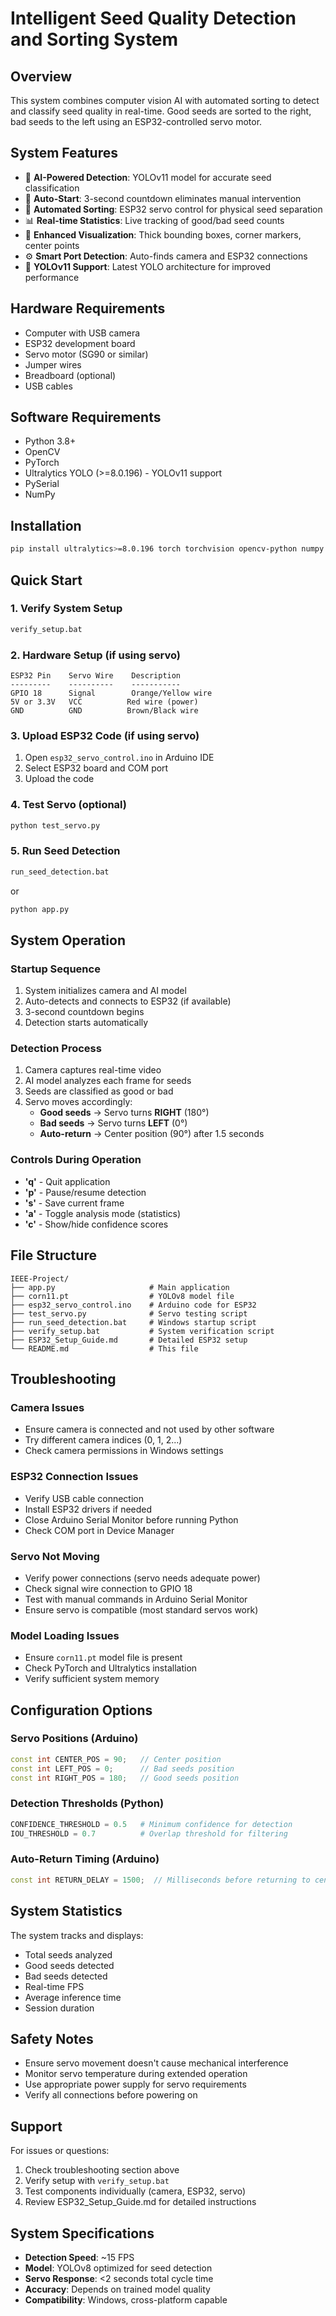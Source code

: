 # Intelligent Seed Quality Detection and Sorting System

## Overview
This system combines computer vision AI with automated sorting to detect and classify seed quality in real-time. Good seeds are sorted to the right, bad seeds to the left using an ESP32-controlled servo motor.

## System Features
- 🤖 **AI-Powered Detection**: YOLOv11 model for accurate seed classification
- 🎯 **Auto-Start**: 3-second countdown eliminates manual intervention
- 🔄 **Automated Sorting**: ESP32 servo control for physical seed separation
- 📊 **Real-time Statistics**: Live tracking of good/bad seed counts
- 🎨 **Enhanced Visualization**: Thick bounding boxes, corner markers, center points
- ⚙️ **Smart Port Detection**: Auto-finds camera and ESP32 connections
- 🚀 **YOLOv11 Support**: Latest YOLO architecture for improved performance

## Hardware Requirements
- Computer with USB camera
- ESP32 development board
- Servo motor (SG90 or similar)
- Jumper wires
- Breadboard (optional)
- USB cables

## Software Requirements
- Python 3.8+
- OpenCV
- PyTorch
- Ultralytics YOLO (>=8.0.196) - YOLOv11 support
- PySerial
- NumPy

## Installation
```bash
pip install ultralytics>=8.0.196 torch torchvision opencv-python numpy pyserial
```

## Quick Start

### 1. Verify System Setup
```bash
verify_setup.bat
```

### 2. Hardware Setup (if using servo)
```
ESP32 Pin    Servo Wire    Description
---------    ----------    -----------
GPIO 18      Signal        Orange/Yellow wire
5V or 3.3V   VCC          Red wire (power)
GND          GND          Brown/Black wire
```

### 3. Upload ESP32 Code (if using servo)
1. Open `esp32_servo_control.ino` in Arduino IDE
2. Select ESP32 board and COM port
3. Upload the code

### 4. Test Servo (optional)
```bash
python test_servo.py
```

### 5. Run Seed Detection
```bash
run_seed_detection.bat
```
or
```bash
python app.py
```

## System Operation

### Startup Sequence
1. System initializes camera and AI model
2. Auto-detects and connects to ESP32 (if available)
3. 3-second countdown begins
4. Detection starts automatically

### Detection Process
1. Camera captures real-time video
2. AI model analyzes each frame for seeds
3. Seeds are classified as good or bad
4. Servo moves accordingly:
   - **Good seeds** → Servo turns **RIGHT** (180°)
   - **Bad seeds** → Servo turns **LEFT** (0°)
   - **Auto-return** → Center position (90°) after 1.5 seconds

### Controls During Operation
- **'q'** - Quit application
- **'p'** - Pause/resume detection
- **'s'** - Save current frame
- **'a'** - Toggle analysis mode (statistics)
- **'c'** - Show/hide confidence scores

## File Structure
```
IEEE-Project/
├── app.py                     # Main application
├── corn11.pt                  # YOLOv8 model file
├── esp32_servo_control.ino    # Arduino code for ESP32
├── test_servo.py              # Servo testing script
├── run_seed_detection.bat     # Windows startup script
├── verify_setup.bat           # System verification script
├── ESP32_Setup_Guide.md       # Detailed ESP32 setup
└── README.md                  # This file
```

## Troubleshooting

### Camera Issues
- Ensure camera is connected and not used by other software
- Try different camera indices (0, 1, 2...)
- Check camera permissions in Windows settings

### ESP32 Connection Issues
- Verify USB cable connection
- Install ESP32 drivers if needed
- Close Arduino Serial Monitor before running Python
- Check COM port in Device Manager

### Servo Not Moving
- Verify power connections (servo needs adequate power)
- Check signal wire connection to GPIO 18
- Test with manual commands in Arduino Serial Monitor
- Ensure servo is compatible (most standard servos work)

### Model Loading Issues
- Ensure `corn11.pt` model file is present
- Check PyTorch and Ultralytics installation
- Verify sufficient system memory

## Configuration Options

### Servo Positions (Arduino)
```cpp
const int CENTER_POS = 90;   // Center position
const int LEFT_POS = 0;      // Bad seeds position  
const int RIGHT_POS = 180;   // Good seeds position
```

### Detection Thresholds (Python)
```python
CONFIDENCE_THRESHOLD = 0.5   # Minimum confidence for detection
IOU_THRESHOLD = 0.7          # Overlap threshold for filtering
```

### Auto-Return Timing (Arduino)
```cpp
const int RETURN_DELAY = 1500;  // Milliseconds before returning to center
```

## System Statistics
The system tracks and displays:
- Total seeds analyzed
- Good seeds detected
- Bad seeds detected
- Real-time FPS
- Average inference time
- Session duration

## Safety Notes
- Ensure servo movement doesn't cause mechanical interference
- Monitor servo temperature during extended operation
- Use appropriate power supply for servo requirements
- Verify all connections before powering on

## Support
For issues or questions:
1. Check troubleshooting section above
2. Verify setup with `verify_setup.bat`
3. Test components individually (camera, ESP32, servo)
4. Review ESP32_Setup_Guide.md for detailed instructions

## System Specifications
- **Detection Speed**: ~15 FPS
- **Model**: YOLOv8 optimized for seed detection
- **Servo Response**: <2 seconds total cycle time
- **Accuracy**: Depends on trained model quality
- **Compatibility**: Windows, cross-platform capable
